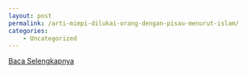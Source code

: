 ```yaml
---
layout: post
permalink: /arti-mimpi-dilukai-orang-dengan-pisau-menurut-islam/
categories:
    - Uncategorized
---
```


[Baca Selengkapnya](/08)